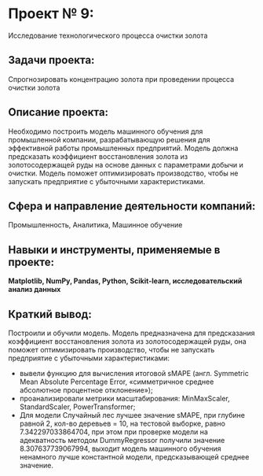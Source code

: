 # Проект № 9: 
Исследование технологического процесса очистки золота

## Задачи проекта:
Спрогнозировать концентрацию золота при проведении процесса очистки золота

## Описание проекта:
Необходимо построить модель машинного обучения для промышленной компании, разрабатывающую решения для эффективной работы промышленных предприятий.
Модель должна предсказать коэффициент восстановления золота из золотосодержащей руды на основе данных с параметрами добычи и очистки.
Модель поможет оптимизировать производство, чтобы не запускать предприятие с убыточными характеристиками.

## Сфера и направление деятельности компаний:
Промышленность, Аналитика, Машинное обучение

## Навыки и инструменты, применяемые в проекте:
**Matplotlib, NumPy, Pandas, Python, Scikit-learn, исследовательский анализ данных**

## Краткий вывод:
Построили и обучили модель. Модель предназначена для предсказания коэффициент восстановления золота из золотосодержащей руды, она поможет оптимизировать производство, чтобы не запускать предприятие с убыточными характеристиками:
- вывели функцию для вычисления итоговой sMAPE (англ. Symmetric Mean Absolute Percentage Error, «симметричное среднее абсолютное процентное отклонение»);
- проанализировали метрики масштабирования: MinMaxScaler, StandardScaler, PowerTransformer;
- Для модели Случайный лес лучшее значение sMAPE, при глубине равной 2, кол-во деревьев = 10, на тестовой выборке, равно 7.342297033864704, при этом при проверке модели на адекватность методом DummyRegressor получили значение 8.307637739067994, выходит модель машинного обучения ненамного лучше константной модели, предсказывающей среднее значение.
